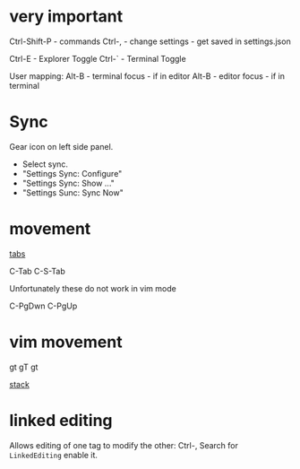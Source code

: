 # very important

Ctrl-Shift-P - commands
Ctrl-, - change settings - get saved in settings.json

Ctrl-E - Explorer Toggle
Ctrl-` - Terminal Toggle

User mapping:
Alt-B - terminal focus - if in editor
Alt-B - editor focus - if in terminal

# Sync

Gear icon on left side panel.
- Select sync.
- "Settings Sync: Configure"
- "Settings Sync: Show ..."
- "Settings Sunc: Sync Now"

# movement
[tabs](https://stackoverflow.com/questions/38957302/is-there-a-quick-change-tabs-function-in-visual-studio-code)

C-Tab
C-S-Tab

Unfortunately these do not work in vim mode

C-PgDwn
C-PgUp

# vim movement

gt
gT
<number>gt

[stack](https://stackoverflow.com/questions/38957302/is-there-a-quick-change-tabs-function-in-visual-studio-code)

# linked editing
<tag></tag>

Allows editing of one tag to modify the other:
Ctrl-,
Search for `LinkedEditing`
enable it.